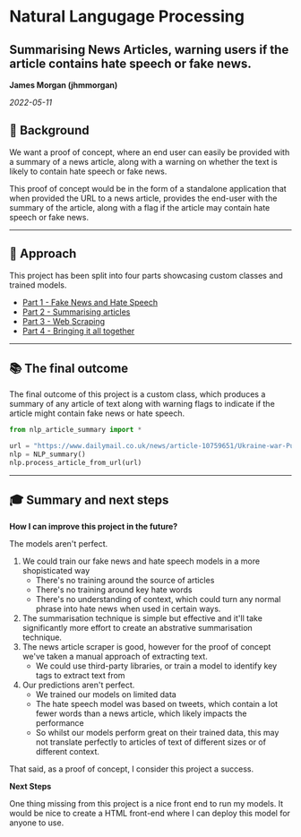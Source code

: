 # Natural Langugage Processing
## Summarising News Articles, warning users if the article contains hate speech or fake news.

**James Morgan (jhmmorgan)**

_2022-05-11_

## 📖 Background

We want a proof of concept, where an end user can easily be provided with a summary of a news article, along with a warning on whether the text is likely to contain hate speech or fake news.

This proof of concept would be in the form of a standalone application that when provided the URL to a news article, provides the end-user with the summary of the article, along with a flag if the article may contain hate speech or fake news.

---

## 🔬 Approach
This project has been split into four parts showcasing custom classes and trained models.  
 - [Part 1 - Fake News and Hate Speech](https://github.com/jhmmorgan/nlp_news_article/blob/main/NLP%201%20-%20Fake%20and%20Hate%20News.ipynb)
 - [Part 2 - Summarising articles](https://github.com/jhmmorgan/nlp_news_article/blob/main/NLP%202%20-%20Summarising%20articles.ipynb)
 - [Part 3 - Web Scraping](https://github.com/jhmmorgan/nlp_news_article/blob/main/NLP%203%20-%20Web%20Scraping.ipynb)
 - [Part 4 - Bringing it all together](https://github.com/jhmmorgan/nlp_news_article/blob/main/NLP%204%20-%20Final%20Outcome.ipynb)

---

## 📚 The final outcome
The final outcome of this project is a custom class, which produces a summary of any article of text along with warning flags to indicate if the article might contain fake news or hate speech.
```python
from nlp_article_summary import *

url = "https://www.dailymail.co.uk/news/article-10759651/Ukraine-war-Putin-suggest-use-nukes-necessary.html"
nlp = NLP_summary()
nlp.process_article_from_url(url)
```

---

## 🎓 Summary and next steps
<div class="alert alert-block alert-info">
<b>How I can improve this project in the future?</b>
</div>


The models aren't perfect.  
1. We could train our fake news and hate speech models in a more shopisticated way
    - There's no training around the source of articles
    - There's no training around key hate words
    - There's no understanding of context, which could turn any normal phrase into hate news when used in certain ways.
2. The summarisation technique is simple but effective and it'll take significantly more effort to create an abstrative summarisation technique.
3. The news article scraper is good, however for the proof of concept we've taken a manual approach of extracting text.
     - We could use third-party libraries, or train a model to identify key tags to extract text from
4. Our predictions aren't perfect.
    - We trained our models on limited data
    - The hate speech model was based on tweets, which contain a lot fewer words than a news article, which likely impacts the performance
    - So whilst our models perform great on their trained data, this may not translate perfectly to articles of text of different sizes or of different context.


That said, as a proof of concept, I consider this project a success.


<div class="alert alert-block alert-info">
<b>Next Steps</b>
</div>

One thing missing from this project is a nice front end to run my models.  It would be nice to create a HTML front-end where I can deploy this model for anyone to use.